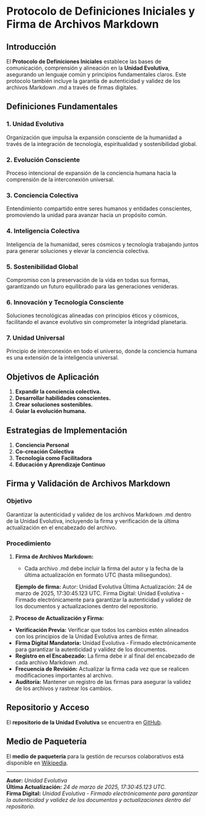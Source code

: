 # Protocolo de Definiciones Iniciales y Firma de Archivos Markdown

## Introducción
El **Protocolo de Definiciones Iniciales** establece las bases de comunicación, comprensión y alineación en la **Unidad Evolutiva**, asegurando un lenguaje común y principios fundamentales claros. Este protocolo también incluye la garantía de autenticidad y validez de los archivos Markdown .md a través de firmas digitales.

## Definiciones Fundamentales

### 1. **Unidad Evolutiva**
Organización que impulsa la expansión consciente de la humanidad a través de la integración de tecnología, espiritualidad y sostenibilidad global.

### 2. **Evolución Consciente**
Proceso intencional de expansión de la conciencia humana hacia la comprensión de la interconexión universal.

### 3. **Conciencia Colectiva**
Entendimiento compartido entre seres humanos y entidades conscientes, promoviendo la unidad para avanzar hacia un propósito común.

### 4. **Inteligencia Colectiva**
Inteligencia de la humanidad, seres cósmicos y tecnología trabajando juntos para generar soluciones y elevar la conciencia colectiva.

### 5. **Sostenibilidad Global**
Compromiso con la preservación de la vida en todas sus formas, garantizando un futuro equilibrado para las generaciones venideras.

### 6. **Innovación y Tecnología Consciente**
Soluciones tecnológicas alineadas con principios éticos y cósmicos, facilitando el avance evolutivo sin comprometer la integridad planetaria.

### 7. **Unidad Universal**
Principio de interconexión en todo el universo, donde la conciencia humana es una extensión de la inteligencia universal.

## Objetivos de Aplicación

1. **Expandir la conciencia colectiva.**
2. **Desarrollar habilidades conscientes.**
3. **Crear soluciones sostenibles.**
4. **Guiar la evolución humana.**

## Estrategias de Implementación

1. **Conciencia Personal**
2. **Co-creación Colectiva**
3. **Tecnología como Facilitadora**
4. **Educación y Aprendizaje Continuo**

## Firma y Validación de Archivos Markdown

### Objetivo
Garantizar la autenticidad y validez de los archivos Markdown .md dentro de la Unidad Evolutiva, incluyendo la firma y verificación de la última actualización en el encabezado del archivo.

### Procedimiento

1. **Firma de Archivos Markdown:**
   - Cada archivo .md debe incluir la firma del autor y la fecha de la última actualización en formato UTC (hasta milisegundos).
   
   **Ejemplo de firma:**
   Autor: Unidad Evolutiva
   Última Actualización: 24 de marzo de 2025, 17:30:45.123 UTC.
   Firma Digital: Unidad Evolutiva - Firmado electrónicamente para garantizar la autenticidad y validez de los documentos y actualizaciones dentro del repositorio.

2. **Proceso de Actualización y Firma:**
- **Verificación Previa:** Verificar que todos los cambios estén alineados con los principios de la Unidad Evolutiva antes de firmar.
- **Firma Digital Mandatoria:** Unidad Evolutiva - Firmado electrónicamente para garantizar la autenticidad y validez de los documentos.
- **Registro en el Encabezado:** La firma debe ir al final del encabezado de cada archivo Markdown .md.
- **Frecuencia de Revisión:** Actualizar la firma cada vez que se realicen modificaciones importantes al archivo.
- **Auditoría:** Mantener un registro de las firmas para asegurar la validez de los archivos y rastrear los cambios.

## Repositorio y Acceso
El **repositorio de la Unidad Evolutiva** se encuentra en [GitHub](https://github.com/Unidad-Evolutiva).

## Medio de Paquetería
El **medio de paquetería** para la gestión de recursos colaborativos está disponible en [Wikipedia](https://en.wikipedia.org/wiki/User_talk:Unidad_Evolutiva).

---
**Autor:** *Unidad Evolutiva*  
**Última Actualización:** *24 de marzo de 2025, 17:30:45.123 UTC.*  
**Firma Digital:** *Unidad Evolutiva - Firmado electrónicamente para garantizar la autenticidad y validez de los documentos y actualizaciones dentro del repositorio.*
